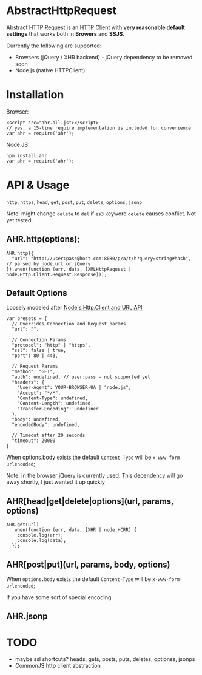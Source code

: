 AbstractHttpRequest
====

Abstract HTTP Request is an HTTP Client with **very reasonable default settings** that works both in **Browers** and **SSJS**.

Currently the following are supported:

  * Browsers (jQuery / XHR backend) - jQuery dependency to be removed soon
  * Node.js (native HTTPClient)

Installation
====

Browser:

    <script src="ahr.all.js"></script>
    // yes, a 15-line require implementation is included for convenience
    var ahr = require('ahr');

Node.JS:

    npm install ahr
    var ahr = require('ahr');

API & Usage
====

`http`, `https`, `head`, `get`, `post`, `put`, `delete`, `options`, `jsonp`

Note: might change `delete` to `del` if `es3` keyword `delete` causes conflict. Not yet tested.

AHR.http(options);
----

    AHR.http({
      "url": "http://user:pass@host.com:8080/p/a/t/h?query=string#hash", // parsed by node.url or jQuery
    }).when(function (err, data, [XMLHttpRequest | node.Http.Client.Request.Response]));

Default Options
----

Loosely modeled after [Node's Http.Client and URL API]("http://nodejs.org/api.html")

    var presets = {
      // Overrides Connection and Request params
      "url": "",

      // Connection Params
      "protocol": "http" | "https",
      "ssl": false | true,
      "port": 80 | 443,

      // Request Params
      "method": "GET",
      "auth": undefined, // user:pass - not supported yet
      "headers": {
        "User-Agent": YOUR-BROWSER-UA | "node.js",
        "Accept": "*/*",
        "Content-Type": undefined,
        "Content-Length": undefined,
        "Transfer-Encoding": undefined
      },
      "body": undefined,
      "encodedBody": undefined,

      // Timeout after 20 seconds
      "timeout": 20000
    }

When options.body exists the default `Content-Type` will be `x-www-form-urlencoded`;


Note: In the browser jQuery is currently used. This dependency will go away shortly, I just wanted it up quickly

AHR[head|get|delete|options](url, params, options)
----

    AHR.get(url)
      .when(function (err, data, [XHR | node.HCRR) {
        console.log(err);
        console.log(data);
      });

AHR[post|put](url, params, body, options)
----

When `options.body` exists the default `Content-Type` will be `x-www-form-urlencoded`;

If you have some sort of special encoding


AHR.jsonp
----

TODO
====

  * maybe ssl shortcuts? heads, gets, posts, puts, deletes, optionss, jsonps
  * CommonJS http client abstraction

